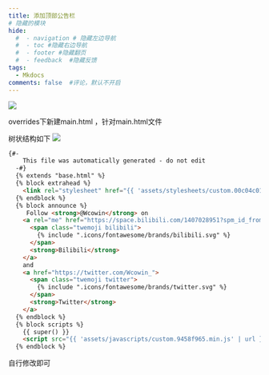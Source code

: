 ```yaml
---
title: 添加顶部公告栏
# 隐藏的模块
hide:
  #  - navigation # 隐藏左边导航
  #  - toc #隐藏右边导航
  #  - footer #隐藏翻页
  #  - feedback  #隐藏反馈
tags:
  - Mkdocs
comments: false  #评论，默认不开启
---
```

![](https://cn.mcecy.com/image/20231014/28f7a934aed2790c02785638c06580c8.png)

overrides下新建main.html ，针对main.html文件  

树状结构如下
![](https://cn.mcecy.com/image/20231013/c9e5930308a1e0369c43499cf8f73e27.png)


```html
{#-
    This file was automatically generated - do not edit
  -#}
  {% extends "base.html" %}
  {% block extrahead %}
    <link rel="stylesheet" href="{{ 'assets/stylesheets/custom.00c04c01.min.css' | url }}">
  {% endblock %}
  {% block announce %}
     Follow <strong>@Wcowin</strong> on
    <a rel="me" href="https://space.bilibili.com/1407028951?spm_id_from=333.1007.0.0">
      <span class="twemoji bilibili">
        {% include ".icons/fontawesome/brands/bilibili.svg" %}
      </span>
      <strong>Bilibili</strong>
    </a>
    and
    <a href="https://twitter.com/Wcowin_">
      <span class="twemoji twitter">
        {% include ".icons/fontawesome/brands/twitter.svg" %}
      </span>
      <strong>Twitter</strong>
    </a>
  {% endblock %}
  {% block scripts %}
    {{ super() }}
    <script src="{{ 'assets/javascripts/custom.9458f965.min.js' | url }}"></script>
  {% endblock %}
```


自行修改即可
